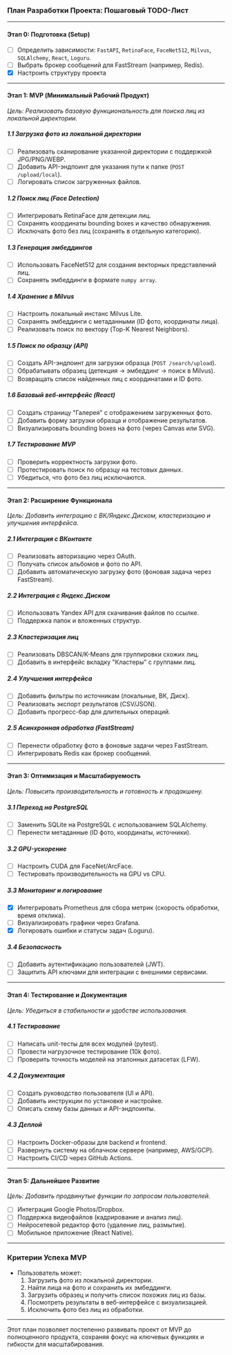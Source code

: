 ### **План Разработки Проекта: Пошаговый TODO-Лист**  

---

#### **Этап 0: Подготовка (Setup)**  
- [ ] Определить зависимости: `FastAPI`, `RetinaFace`, `FaceNet512`, `Milvus`, `SQLAlchemy`, `React`, `Loguru`.  
- [ ] Выбрать брокер сообщений для FastStream (например, Redis).  
- [x] Настроить структуру проекта

---

#### **Этап 1: MVP (Минимальный Рабочий Продукт)**  
*Цель: Реализовать базовую функциональность для поиска лиц из локальной директории.*  

##### **1.1 Загрузка фото из локальной директории**  
- [ ] Реализовать сканирование указанной директории с поддержкой JPG/PNG/WEBP.  
- [ ] Добавить API-эндпоинт для указания пути к папке (`POST /upload/local`).  
- [ ] Логировать список загруженных файлов.  

##### **1.2 Поиск лиц (Face Detection)**  
- [ ] Интегрировать RetinaFace для детекции лиц.  
- [ ] Сохранять координаты bounding boxes и качество обнаружения.  
- [ ] Исключать фото без лиц (сохранять в отдельную категорию).  

##### **1.3 Генерация эмбеддингов**  
- [ ] Использовать FaceNet512 для создания векторных представлений лиц.  
- [ ] Сохранять эмбеддинги в формате `numpy array`.  

##### **1.4 Хранение в Milvus**  
- [ ] Настроить локальный инстанс Milvus Lite.  
- [ ] Сохранять эмбеддинги с метаданными (ID фото, координаты лица).  
- [ ] Реализовать поиск по вектору (Top-K Nearest Neighbors).  

##### **1.5 Поиск по образцу (API)**  
- [ ] Создать API-эндпоинт для загрузки образца (`POST /search/upload`).  
- [ ] Обрабатывать образец (детекция → эмбеддинг → поиск в Milvus).  
- [ ] Возвращать список найденных лиц с координатами и ID фото.  

##### **1.6 Базовый веб-интерфейс (React)**  
- [ ] Создать страницу "Галерея" с отображением загруженных фото.  
- [ ] Добавить форму загрузки образца и отображение результатов.  
- [ ] Визуализировать bounding boxes на фото (через Canvas или SVG).  

##### **1.7 Тестирование MVP**  
- [ ] Проверить корректность загрузки фото.  
- [ ] Протестировать поиск по образцу на тестовых данных.  
- [ ] Убедиться, что фото без лиц исключаются.  

---

#### **Этап 2: Расширение Функционала**  
*Цель: Добавить интеграцию с ВК/Яндекс.Диском, кластеризацию и улучшения интерфейса.*  

##### **2.1 Интеграция с ВКонтакте**  
- [ ] Реализовать авторизацию через OAuth.  
- [ ] Получать список альбомов и фото по API.  
- [ ] Добавить автоматическую загрузку фото (фоновая задача через FastStream).  

##### **2.2 Интеграция с Яндекс.Диском**  
- [ ] Использовать Yandex API для скачивания файлов по ссылке.  
- [ ] Поддержка папок и вложенных структур.  

##### **2.3 Кластеризация лиц**  
- [ ] Реализовать DBSCAN/K-Means для группировки схожих лиц.  
- [ ] Добавить в интерфейс вкладку "Кластеры" с группами лиц.  

##### **2.4 Улучшения интерфейса**  
- [ ] Добавить фильтры по источникам (локальные, ВК, Диск).  
- [ ] Реализовать экспорт результатов (CSV/JSON).  
- [ ] Добавить прогресс-бар для длительных операций.  

##### **2.5 Асинхронная обработка (FastStream)**  
- [ ] Перенести обработку фото в фоновые задачи через FastStream.  
- [ ] Интегрировать Redis как брокер сообщений.  

---

#### **Этап 3: Оптимизация и Масштабируемость**  
*Цель: Повысить производительность и готовность к продакшену.*  

##### **3.1 Переход на PostgreSQL**  
- [ ] Заменить SQLite на PostgreSQL с использованием SQLAlchemy.  
- [ ] Перенести метаданные (ID фото, координаты, источники).  

##### **3.2 GPU-ускорение**  
- [ ] Настроить CUDA для FaceNet/ArcFace.  
- [ ] Тестировать производительность на GPU vs CPU.  

##### **3.3 Мониторинг и логирование**  
- [x] Интегрировать Prometheus для сбора метрик (скорость обработки, время отклика).  
- [ ] Визуализировать графики через Grafana.  
- [x] Логировать ошибки и статусы задач (Loguru).  

##### **3.4 Безопасность**  
- [ ] Добавить аутентификацию пользователей (JWT).  
- [ ] Защитить API ключами для интеграции с внешними сервисами.  

---

#### **Этап 4: Тестирование и Документация**  
*Цель: Убедиться в стабильности и удобстве использования.*  

##### **4.1 Тестирование**  
- [ ] Написать unit-тесты для всех модулей (pytest).  
- [ ] Провести нагрузочное тестирование (10k фото).  
- [ ] Проверить точность моделей на эталонных датасетах (LFW).  

##### **4.2 Документация**  
- [ ] Создать руководство пользователя (UI и API).  
- [ ] Добавить инструкции по установке и настройке.  
- [ ] Описать схему базы данных и API-эндпоинты.  

##### **4.3 Деплой**  
- [ ] Настроить Docker-образы для backend и frontend.  
- [ ] Развернуть систему на облачном сервере (например, AWS/GCP).  
- [ ] Настроить CI/CD через GitHub Actions.  

---

#### **Этап 5: Дальнейшее Развитие**  
*Цель: Добавить продвинутые функции по запросам пользователей.*  
- [ ] Интеграция Google Photos/Dropbox.  
- [ ] Поддержка видеофайлов (кадрирование и анализ лиц).  
- [ ] Нейросетевой редактор фото (удаление лиц, размытие).  
- [ ] Мобильное приложение (React Native).  

---

### **Критерии Успеха MVP**  
- Пользователь может:  
  1. Загрузить фото из локальной директории.  
  2. Найти лица на фото и сохранить их эмбеддинги.  
  3. Загрузить образец и получить список похожих лиц из базы.  
  4. Посмотреть результаты в веб-интерфейсе с визуализацией.  
  5. Исключить фото без лиц из обработки.  

--- 

Этот план позволяет постепенно развивать проект от MVP до полноценного продукта, сохраняя фокус на ключевых функциях и гибкости для масштабирования.